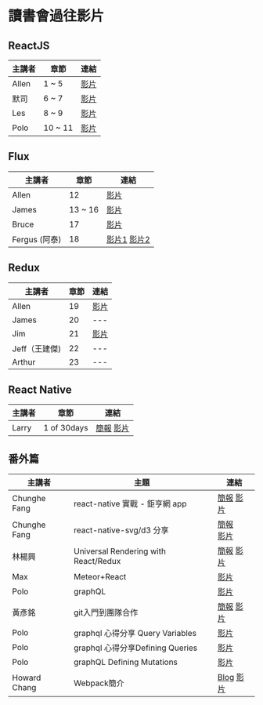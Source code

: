 # 讀書會過往影片

## ReactJS

| 主講者 | 章節 | 連結 |
| ------ | ------ | ------ |
| Allen | 1 ~ 5 | [影片](https://www.youtube.com/playlist?list=PLjCvPv97gItIvMkDEot1vYH6NmE6EwO56) |
| 默司 | 6 ~ 7 | [影片](https://www.facebook.com/mosluce/videos/10210633331609210/) |
| Les | 8 ~ 9 | [影片](https://www.youtube.com/watch?v=6LbyW6xC8gM&feature=youtu.be) |
| Polo | 10 ~ 11 | [影片](https://www.youtube.com/watch?v=1z7o9mHLrK0&feature=youtu.be) |

## Flux

| 主講者 | 章節 | 連結 |
| ------ | ------ | ------ |
| Allen | 12 | [影片](https://www.youtube.com/watch?v=2cfMA0uDOYE&index=3&list=PLjCvPv97gItIvMkDEot1vYH6NmE6EwO56) |
| James | 13 ~ 16 | [影片](https://youtu.be/RgB_2R8j3L8) |
| Bruce | 17 | [影片](https://youtu.be/hxtU9-3ZaSU) |
| Fergus (阿泰) | 18 | [影片1](https://www.youtube.com/watch?v=cv57Pbry_Ec) [影片2](https://www.youtube.com/watch?v=qdUlfiDbCcI&feature=youtu.be) |

## Redux

| 主講者 | 章節 | 連結 |
| ------ | ------ | ------ |
| Allen | 19 | [影片](https://youtu.be/upq6WEAAE3Y) |
| James | 20 | --- |
| Jim | 21 | [影片](https://www.facebook.com/jim20515/videos/10210631281448748/) |
| Jeff（王建傑) | 22 | --- |
| Arthur | 23 | --- |

## React Native

| 主講者 | 章節 | 連結 |
| ------ | ------ | ------ |
| Larry | 1 of 30days | [簡報](https://hackmd.io/p/ByV3Mjn2#/) [影片](https://www.youtube.com/watch?v=b5CmTo5JufU&feature=youtu.be) |

## 番外篇

| 主講者 | 主題 | 連結 |
| ------ | ------ | ------ |
| Chunghe Fang | react-native 實戰 - 鉅亨網 app | [簡報](https://docs.google.com/presentation/d/1F27AKUZMgoaenTz0xqRCaDp2rbWgjRRzMtAU8Ubm9t8/edit#slide=id.p) [影片](https://youtu.be/NEmQAC9IMLk) |
| Chunghe Fang | react-native-svg/d3 分享 | [簡報](https://github.com/chunghe/React-Native-Stock-Chart) <br /> [影片](https://youtu.be/qeB0pEIajbU) |
| 林楊興 | Universal Rendering with React/Redux | [簡報](http://bit.ly/2bwm6Jd) [影片](https://youtu.be/xoMGdasN6cw) |
| Max | Meteor+React | [影片](https://www.youtube.com/watch?v=HNEZ677A7eM) |
| Polo | graphQL | [影片](https://www.youtube.com/watch?v=oi2hfP5WmV8&feature=youtu.be) |
| 黃彥銘 | git入門到團隊合作 | [簡報](https://www.slideshare.net/secret/retavuvmp0Vbun) [影片](https://www.youtube.com/watch?v=DqYJwg6dvJo&feature=youtu.be) |
| Polo | graphql 心得分享 Query Variables | [影片](https://www.youtube.com/watch?v=Dt__SbPj5tw&feature=youtu.be) |
| Polo | graphql 心得分享Defining Queries | [影片](https://www.youtube.com/watch?v=PcO10aBvnA0&feature=youtu.be) |
| Polo | graphQL Defining Mutations | [影片](https://www.youtube.com/watch?v=ss1vTRAoj-g&feature=youtu.be) |
| Howard Chang | Webpack簡介 |  [Blog](https://rhadow.github.io/2015/04/02/webpack-workflow/) [影片](https://www.youtube.com/watch?v=JRIPGi7QUmk) |
